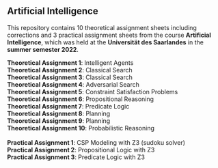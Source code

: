 ## Artificial Intelligence

This repository contains 10 theoretical assignment sheets including corrections and 3 practical assignment sheets from the course **Artificial Intelligence**, which was held at the **Universität des Saarlandes** in the **summer semester 2022**. <br />

**Theoretical Assignment 1**: Intelligent Agents <br />
**Theoretical Assignment 2**: Classical Search <br />
**Theoretical Assignment 3**: Classical Search <br />
**Theoretical Assignment 4**: Adversarial Search <br />
**Theoretical Assignment 5**: Constraint Satisfaction Problems <br />
**Theoretical Assignment 6**: Propositional Reasoning <br />
**Theoretical Assignment 7**: Predicate Logic <br />
**Theoretical Assignment 8**: Planning <br />
**Theoretical Assignment 9**: Planning <br />
**Theoretical Assignment 10**: Probabilistic Reasoning <br />
<br />
**Practical Assignment 1**: CSP Modeling with Z3 (sudoku solver) <br />
**Practical Assignment 2**: Propositional Logic with Z3 <br />
**Practical Assignment 3**: Predicate Logic with Z3 <br />
